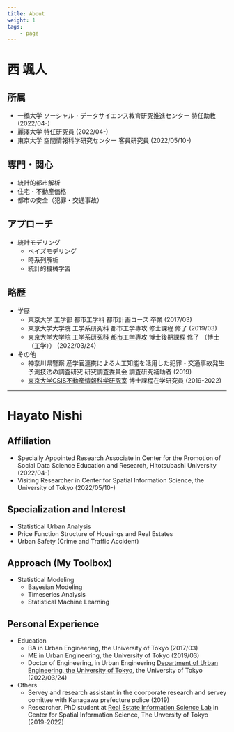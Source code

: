 ```yaml
---
title: About
weight: 1
tags:
    - page
---
```


# 西 颯人

## 所属

- 一橋大学 ソーシャル・データサイエンス教育研究推進センター 特任助教 (2022/04-)
- 麗澤大学 特任研究員 (2022/04-)
- 東京大学 空間情報科学研究センター 客員研究員 (2022/05/10-)

## 専門・関心

- 統計的都市解析
- 住宅・不動産価格
- 都市の安全（犯罪・交通事故）

## アプローチ

- 統計モデリング
    - ベイズモデリング
    - 時系列解析
    - 統計的機械学習

## 略歴

- 学歴
    - 東京大学 工学部 都市工学科 都市計画コース 卒業 (2017/03)
    - 東京大学大学院 工学系研究科 都市工学専攻 修士課程 修了 (2019/03)
    - [東京大学大学院 工学系研究科 都市工学専攻][1] 博士後期課程 修了 （博士（工学）） (2022/03/24)
- その他
    - 神奈川県警察 産学官連携による人工知能を活用した犯罪・交通事故発生予測技法の調査研究 研究調査委員会 調査研究補助者 (2019)
    - [東京大学CSIS不動産情報科学研究室][2] 博士課程在学研究員 (2019-2022)

----

# Hayato Nishi

## Affiliation

- Specially Appointed Research Associate in Center for the Promotion of Social Data Science Education and Research, Hitotsubashi University (2022/04-)
- Visiting Researcher in Center for Spatial Information Science, the University of Tokyo (2022/05/10-)

## Specialization and Interest

- Statistical Urban Analysis
- Price Function Structure of Housings and Real Estates
- Urban Safety (Crime and Traffic Accident)

## Approach (My Toolbox)

- Statistical Modeling
    - Bayesian Modeling
    - Timeseries Analysis
    - Statistical Machine Learning

## Personal Experience

- Education
    - BA in Urban Engineering, the University of Tokyo (2017/03)
    - ME in Urban Engineering, the University of Tokyo (2019/03)
    - Doctor of Engineering, in Urban Engineering [Department of Urban Engineering, the University of Tokyo][1], the University of Tokyo (2022/03/24)
- Others
    - Servey and research assistant in the coorporate research and servey comittee with Kanagawa prefecture police (2019)
    - Researcher, PhD student at [Real Estate Information Science Lab][2] in Center for Spatial Information Science, The Unversity of Tokyo (2019-2022)


[1]:http://www.due.t.u-tokyo.ac.jp
[2]:https://shmzlab.jp/main/